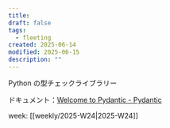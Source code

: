 ```yaml
---
title: 
draft: false
tags:
  - fleeting
created: 2025-06-14
modified: 2025-06-15
description: ""
---
```

Python の型チェックライブラリー

ドキュメント：[Welcome to Pydantic - Pydantic](https://docs.pydantic.dev/latest/)

week: [[weekly/2025-W24|2025-W24]]
